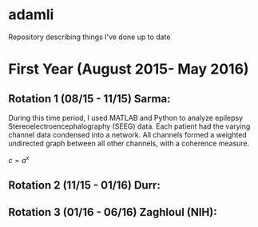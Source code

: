 # adamli
Repository describing things I've done up to date

# First Year (August 2015- May 2016)
## Rotation 1 (08/15 - 11/15) Sarma:
During this time period, I used MATLAB and Python to analyze epilepsy Stereoelectroencephalography (SEEG) data. Each patient had the varying channel data condensed into a network. All channels formed a weighted undirected graph between all other channels, with a coherence measure. 

$c=a^x$


## Rotation 2 (11/15 - 01/16) Durr:

## Rotation 3 (01/16 - 06/16) Zaghloul (NIH):

